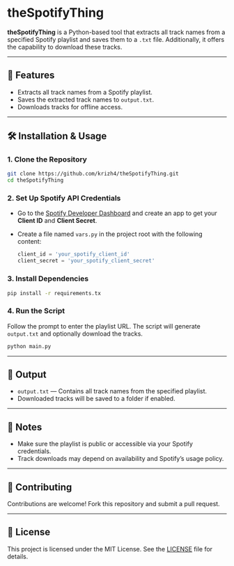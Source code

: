 # theSpotifyThing

**theSpotifyThing** is a Python-based tool that extracts all track names from a specified Spotify playlist and saves them to a `.txt` file. Additionally, it offers the capability to download these tracks.

---

## 🚀 Features

- Extracts all track names from a Spotify playlist.
- Saves the extracted track names to `output.txt`.
- Downloads tracks for offline access.

---

## 🛠 Installation & Usage

### 1. Clone the Repository

```bash
git clone https://github.com/krizh4/theSpotifyThing.git
cd theSpotifyThing
```


### 2. Set Up Spotify API Credentials

- Go to the [Spotify Developer Dashboard](https://developer.spotify.com/dashboard/) and create an app to get your **Client ID** and **Client Secret**.
- Create a file named `vars.py` in the project root with the following content:

  ```vars.py
  client_id = 'your_spotify_client_id'
  client_secret = 'your_spotify_client_secret'
  ```


### 3. Install Dependencies
```bash
pip install -r requirements.tx
```

### 4. Run the Script


Follow the prompt to enter the playlist URL. The script will generate `output.txt` and optionally download the tracks.
```bash
python main.py
```
---

## 📄 Output

- `output.txt` — Contains all track names from the specified playlist.
- Downloaded tracks will be saved to a folder if enabled.

---

## 📝 Notes

- Make sure the playlist is public or accessible via your Spotify credentials.
- Track downloads may depend on availability and Spotify’s usage policy.

---

## 🤝 Contributing

Contributions are welcome! Fork this repository and submit a pull request.

---

## 📄 License

This project is licensed under the MIT License. See the [LICENSE](LICENSE) file for details.
